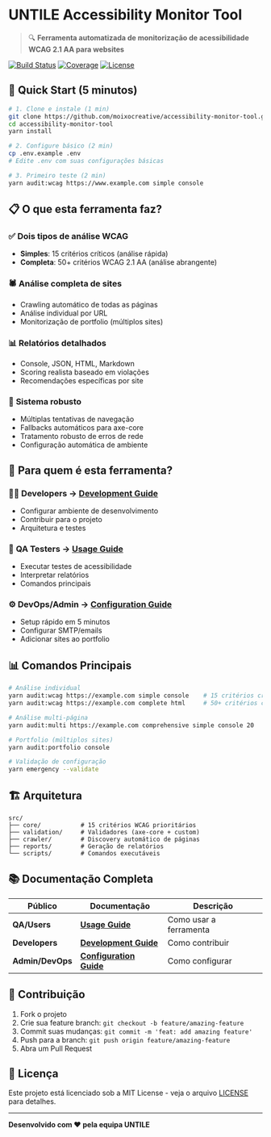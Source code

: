 # UNTILE Accessibility Monitor Tool

> 🔍 **Ferramenta automatizada de monitorização de acessibilidade WCAG 2.1 AA para websites**

[![Build Status](https://github.com/moixocreative/accessibility-monitor-tool/workflows/CI/badge.svg)](https://github.com/moixocreative/accessibility-monitor-tool/actions)
[![Coverage](https://img.shields.io/badge/coverage-85%25-green.svg)](https://github.com/moixocreative/accessibility-monitor-tool)
[![License](https://img.shields.io/badge/license-MIT-blue.svg)](LICENSE)

## 🚀 Quick Start (5 minutos)

```bash
# 1. Clone e instale (1 min)
git clone https://github.com/moixocreative/accessibility-monitor-tool.git
cd accessibility-monitor-tool
yarn install

# 2. Configure básico (2 min)
cp .env.example .env
# Edite .env com suas configurações básicas

# 3. Primeiro teste (2 min)
yarn audit:wcag https://www.example.com simple console
```

## 📋 O que esta ferramenta faz?

### ✅ **Dois tipos de análise WCAG**
- **Simples**: 15 critérios críticos (análise rápida)
- **Completa**: 50+ critérios WCAG 2.1 AA (análise abrangente)

### 🕷️ **Análise completa de sites**
- Crawling automático de todas as páginas
- Análise individual por URL
- Monitorização de portfolio (múltiplos sites)

### 📊 **Relatórios detalhados**
- Console, JSON, HTML, Markdown
- Scoring realista baseado em violações
- Recomendações específicas por site

### 🔧 **Sistema robusto**
- Múltiplas tentativas de navegação
- Fallbacks automáticos para axe-core
- Tratamento robusto de erros de rede
- Configuração automática de ambiente

## 🎯 Para quem é esta ferramenta?

### 👨‍💻 **Developers** → [Development Guide](docs/development/)
- Configurar ambiente de desenvolvimento
- Contribuir para o projeto
- Arquitetura e testes

### 🧪 **QA Testers** → [Usage Guide](docs/usage/)
- Executar testes de acessibilidade
- Interpretar relatórios
- Comandos principais

### ⚙️ **DevOps/Admin** → [Configuration Guide](docs/configuration/)
- Setup rápido em 5 minutos
- Configurar SMTP/emails
- Adicionar sites ao portfolio

## 📊 Comandos Principais

```bash
# Análise individual
yarn audit:wcag https://example.com simple console    # 15 critérios críticos
yarn audit:wcag https://example.com complete html     # 50+ critérios completos

# Análise multi-página  
yarn audit:multi https://example.com comprehensive simple console 20

# Portfolio (múltiplos sites)
yarn audit:portfolio console

# Validação de configuração
yarn emergency --validate
```

## 🏗️ Arquitetura

```
src/
├── core/           # 15 critérios WCAG prioritários
├── validation/     # Validadores (axe-core + custom)
├── crawler/        # Discovery automático de páginas
├── reports/        # Geração de relatórios
└── scripts/        # Comandos executáveis
```

## 📚 Documentação Completa

| Público | Documentação | Descrição |
|---------|--------------|-----------|
| **QA/Users** | [**Usage Guide**](docs/usage/) | Como usar a ferramenta |
| **Developers** | [**Development Guide**](docs/development/) | Como contribuir |
| **Admin/DevOps** | [**Configuration Guide**](docs/configuration/) | Como configurar |

## 🤝 Contribuição

1. Fork o projeto
2. Crie sua feature branch: `git checkout -b feature/amazing-feature`
3. Commit suas mudanças: `git commit -m 'feat: add amazing feature'`
4. Push para a branch: `git push origin feature/amazing-feature`
5. Abra um Pull Request

## 📄 Licença

Este projeto está licenciado sob a MIT License - veja o arquivo [LICENSE](LICENSE) para detalhes.

---

**Desenvolvido com ❤️ pela equipa UNTILE**